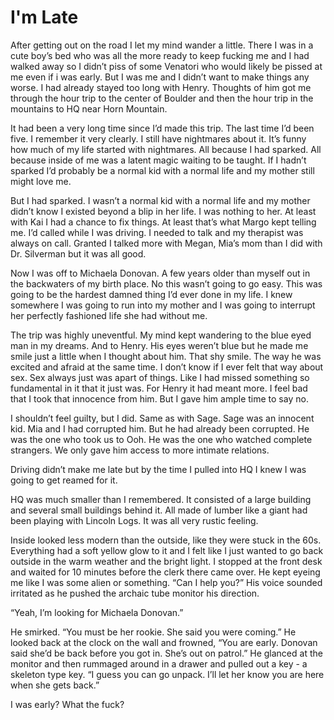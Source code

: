 # I'm Late

After getting out on the road I let my mind wander a little. There I was in a cute boy’s bed who was all the more ready to keep fucking me and I had walked away so I didn’t piss of some Venatori who would likely be pissed at me even if i was early. But I was me and I didn’t want to make things any worse. I had already stayed too long with Henry. Thoughts of him got me through the hour trip to the center of Boulder and then the hour trip in the mountains to HQ near Horn Mountain.

It had been a very long time since I’d made this trip. The last time I’d been five. I remember it very clearly. I still have nightmares about it. It’s funny how much of my life started with nightmares. All because I had sparked. All because inside of me was a latent magic waiting to be taught. If I hadn’t sparked I’d probably be a normal kid with a normal life and my mother still might love me.

But I had sparked. I wasn’t a normal kid with a normal life and my mother didn’t know I existed beyond a blip in her life. I was nothing to her. At least with Kai I had a chance to fix things. At least that’s what Margo kept telling me. I’d called while I was driving. I needed to talk and my therapist was always on call. Granted I talked more with Megan, Mia’s mom than I did with Dr. Silverman but it was all good.

Now I was off to Michaela Donovan. A few years older than myself out in the backwaters of my birth place. No this wasn’t going to go easy. This was going to be the hardest damned thing I’d ever done in my life. I knew somewhere I was going to run into my mother and I was going to interrupt her perfectly fashioned life she had without me.

The trip was highly uneventful. My mind kept wandering to the blue eyed man in my dreams. And to Henry. His eyes weren’t blue but he made me smile just a little when I thought about him. That shy smile. The way he was excited and afraid at the same time. I don’t know if I ever felt that way about sex. Sex always just was apart of things. Like I had missed something so fundamental in it that it just was. For Henry it had meant more. I feel bad that I took that innocence from him. But I gave him ample time to say no.

I shouldn’t feel guilty, but I did. Same as with Sage. Sage was an innocent kid. Mia and I had corrupted him. But he had already been corrupted. He was the one who took us to Ooh. He was the one who watched complete strangers. We only gave him access to more intimate relations.

Driving didn’t make me late but by the time I pulled into HQ I knew I was going to get reamed for it.

HQ was much smaller than I remembered. It consisted of a large building and several small buildings behind it. All made of lumber like a giant had been playing with Lincoln Logs. It was all very rustic feeling.

Inside looked less modern than the outside, like they were stuck in the 60s. Everything had a soft yellow glow to it and I felt like I just wanted to go back outside in the warm weather and the bright light. I stopped at the front desk and waited for 10 minutes before the clerk there came over. He kept eyeing me like I was some alien or something. “Can I help you?” His voice sounded irritated as he pushed the archaic tube monitor his direction.

“Yeah, I’m looking for Michaela Donovan.”

He smirked. “You must be her rookie. She said you were coming.” He looked back at the clock on the wall and frowned, “You are early. Donovan said she’d be back before you got in. She’s out on patrol.” He glanced at the monitor and then rummaged around in a drawer and pulled out a key - a skeleton type key. “I guess you can go unpack. I’ll let her know you are here when she gets back.”

I was early? What the fuck?